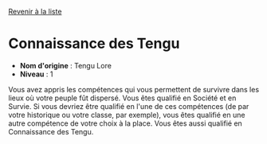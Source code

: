 [Revenir à la liste](list.md)

# Connaissance des Tengu

 * **Nom d'origine** : Tengu Lore
 * **Niveau** : 1


<p>Vous avez appris les compétences qui vous permettent de survivre dans les lieux où votre peuple fût dispersé. Vous êtes qualifié en Société et en Survie. Si vous devriez être qualifié en l'une de ces compétences (de par votre historique ou votre classe, par exemple), vous êtes qualifié en une autre compétence de votre choix à la place. Vous êtes aussi qualifié en Connaissance des Tengu.&nbsp;</p>